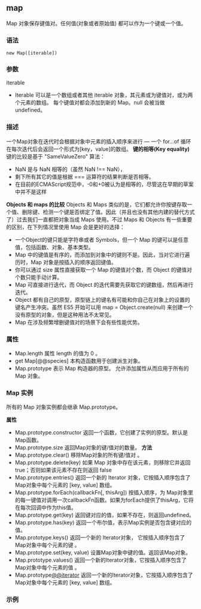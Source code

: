 ## map
Map 对象保存键值对。任何值(对象或者原始值) 都可以作为一个键或一个值。
### 语法
```
new Map([iterable])
```
### 参数
iterable
- Iterable 可以是一个数组或者其他 iterable 对象，其元素或为键值对，或为两个元素的数组。 每个键值对都会添加到新的 Map。null 会被当做 undefined。
### 描述
一个Map对象在迭代时会根据对象中元素的插入顺序来进行 — 一个  for...of 循环在每次迭代后会返回一个形式为[key，value]的数组。
**键的相等(Key equality)**
键的比较是基于 "SameValueZero" 算法：
- NaN 是与 NaN 相等的（虽然 NaN !== NaN），
- 剩下所有其它的值是根据 === 运算符的结果判断是否相等。
- 在目前的ECMAScript规范中，-0和+0被认为是相等的，尽管这在早期的草案中并不是这样

**Objects 和 maps 的比较**
Objects 和 Maps 类似的是，它们都允许你按键存取一个值、删除键、检测一个键是否绑定了值。因此（并且也没有其他内建的替代方式了）过去我们一直都把对象当成 Maps 使用。不过 Maps 和 Objects 有一些重要的区别，在下列情况里使用 Map 会是更好的选择：

- 一个Object的键只能是字符串或者 Symbols，但一个 Map 的键可以是任意值，包括函数、对象、基本类型。
- Map 中的键值是有序的，而添加到对象中的键则不是。因此，当对它进行遍历时，Map 对象是按插入的顺序返回键值。
- 你可以通过 size 属性直接获取一个 Map 的键值对个数，而 Object 的键值对个数只能手动计算。
- Map 可直接进行迭代，而 Object 的迭代需要先获取它的键数组，然后再进行迭代。
- Object 都有自己的原型，原型链上的键名有可能和你自己在对象上的设置的键名产生冲突。虽然 ES5 开始可以用 map = Object.create(null) 来创建一个没有原型的对象，但是这种用法不太常见。
- Map 在涉及频繁增删键值对的场景下会有些性能优势。

### 属性
- Map.length
    属性 length 的值为 0 。
- get Map[@@species]
    本构造函数用于创建派生对象。
- Map.prototype
    表示 Map 构造器的原型。 允许添加属性从而应用于所有的 Map 对象。
### Map 实例
所有的 Map 对象实例都会继承 Map.prototype。

**属性**
- Map.prototype.constructor
    返回一个函数，它创建了实例的原型。默认是Map函数。
- Map.prototype.size
    返回Map对象的键/值对的数量。
**方法**
- Map.prototype.clear()
    移除Map对象的所有键/值对 。
- Map.prototype.delete(key)
    如果 Map 对象中存在该元素，则移除它并返回 true；否则如果该元素不存在则返回 false
- Map.prototype.entries()
    返回一个新的 Iterator 对象，它按插入顺序包含了Map对象中每个元素的 [key, value] 数组。
- Map.prototype.forEach(callbackFn[, thisArg])
    按插入顺序，为 Map对象里的每一键值对调用一次callbackFn函数。如果为forEach提供了thisArg，它将在每次回调中作为this值。
- Map.prototype.get(key)
    返回键对应的值，如果不存在，则返回undefined。
- Map.prototype.has(key)
    返回一个布尔值，表示Map实例是否包含键对应的值。
- Map.prototype.keys()
    返回一个新的 Iterator对象， 它按插入顺序包含了Map对象中每个元素的键 。
- Map.prototype.set(key, value)
    设置Map对象中键的值。返回该Map对象。
- Map.prototype.values()
    返回一个新的Iterator对象，它按插入顺序包含了Map对象中每个元素的值 。
- Map.prototype[@@iterator]()
    返回一个新的Iterator对象，它按插入顺序包含了Map对象中每个元素的 [key, value] 数组。
### 示例